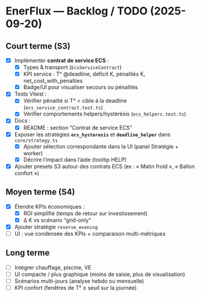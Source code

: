 # EnerFlux — Backlog / TODO (2025-09-20)

## Court terme (S3)
- [x] Implémenter **contrat de service ECS** :
  - [x] Types & transport (`EcsServiceContract`)
  - [x] KPI service : T° @deadline, déficit K, pénalités €, net_cost_with_penalties
  - [x] Badge/UI pour visualiser secours ou pénalités
- [x] Tests Vitest :
  - [x] Vérifier pénalité si T° < cible à la deadline (`ecs_service_contract.test.ts`)
  - [x] Vérifier comportements helpers/hystérésis (`ecs_helpers.test.ts`)
- [x] Docs :
  - [x] README : section “Contrat de service ECS”
- [x] Exposer les stratégies **`ecs_hysteresis`** et **`deadline_helper`** dans `core/strategy.ts`
  - [x] Ajouter sélection correspondante dans la UI (panel Stratégie + worker)
  - [x] Décrire l’impact dans l’aide (tooltip HELP)
- [x] Ajouter presets S3 autour des contrats ECS (ex : « Matin froid », « Ballon confort »)

## Moyen terme (S4)
- [x] Étendre KPIs économiques :
  - [x] ROI simplifié (temps de retour sur investissement)
  - [x] Δ € vs scénario “grid-only”
- [x] Ajouter stratégie `reserve_evening`
- [ ] UI : vue condensée des KPIs + comparaison multi-métriques

## Long terme
- [ ] Intégrer chauffage, piscine, VE
- [ ] UI compacte / plus graphique (moins de saisie, plus de visualisation)
- [ ] Scénarios multi-jours (analyse hebdo ou mensuelle)
- [ ] KPI confort (fenêtres de T° ≥ seuil sur la journée)

